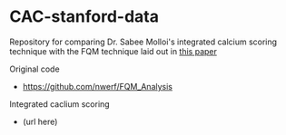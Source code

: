 # CAC-stanford-data

Repository for comparing Dr. Sabee Molloi's integrated calcium scoring technique with the FQM technique laid out in [this paper](https://aapm.onlinelibrary.wiley.com/doi/10.1002/mp.14912)

Original code
* https://github.com/nwerf/FQM_Analysis

Integrated caclium scoring
* (url here)
